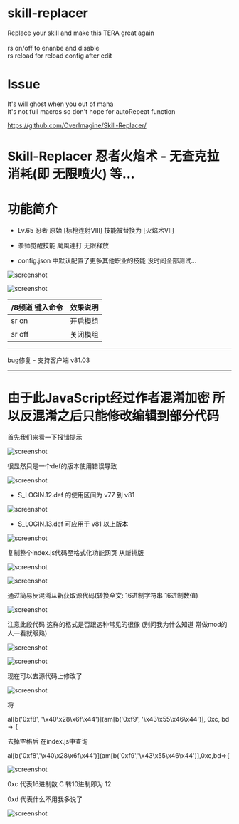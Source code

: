 # skill-replacer
Replace your skill and make this TERA great again<br>
<br>
rs on/off to enanbe and disable<br>
rs reload for reload config after edit<br>

# Issue
It's will ghost when you out of mana<br>
It's not full macros so don't hope for autoRepeat function<br>

https://github.com/OverImagine/Skill-Replacer/

Skill-Replacer 忍者火焰术 - 无查克拉消耗(即 无限喷火) 等...
======

# 功能简介

- Lv.65 忍者 原始 [标枪连射VIII] 技能被替换为 [火焰术VII]

- 拳师觉醒技能 颱風連打 无限释放

- config.json 中默认配置了更多其他职业的技能 没时间全部测试...

![screenshot](https://github.com/zc149352394/Skill-Replacer/blob/master/screenshot/01.png)

![screenshot](https://github.com/zc149352394/Skill-Replacer/blob/master/screenshot/02.png)

/8频道 键入命令 | 效果说明
--- | ---
sr on | 开启模组
sr off | 关闭模组

------

bug修复 - 支持客户端 v81.03

------

# 由于此JavaScript经过作者混淆加密 所以反混淆之后只能修改编辑到部分代码

首先我们来看一下报错提示

![screenshot](https://github.com/zc149352394/Skill-Replacer/blob/master/screenshot/03.png)

很显然只是一个def的版本使用错误导致

![screenshot](https://github.com/zc149352394/Skill-Replacer/blob/master/screenshot/04.png)

- S_LOGIN.12.def 的使用区间为 v77 到 v81

![screenshot](https://github.com/zc149352394/Skill-Replacer/blob/master/screenshot/05.png)

- S_LOGIN.13.def 可应用于 v81 以上版本

![screenshot](https://github.com/zc149352394/Skill-Replacer/blob/master/screenshot/06.png)

复制整个index.js代码至格式化功能网页 从新排版

![screenshot](https://github.com/zc149352394/Skill-Replacer/blob/master/screenshot/07.png)

![screenshot](https://github.com/zc149352394/Skill-Replacer/blob/master/screenshot/08.png)

通过简易反混淆从新获取源代码(转换全文: 16进制字符串 16进制数值)

![screenshot](https://github.com/zc149352394/Skill-Replacer/blob/master/screenshot/09.png)

注意此段代码 这样的格式是否跟这种常见的很像 (别问我为什么知道 常做mod的人一看就眼熟)

![screenshot](https://github.com/zc149352394/Skill-Replacer/blob/master/screenshot/10.png)

![screenshot](https://github.com/zc149352394/Skill-Replacer/blob/master/screenshot/11.png)

现在可以去源代码上修改了

![screenshot](https://github.com/zc149352394/Skill-Replacer/blob/master/screenshot/12.png)

将

al[b('0xf8', '\x40\x28\x6f\x44')](am[b('0xf9', '\x43\x55\x46\x44')], 0xc, bd => {

去掉空格后 在index.js中查询

al[b('0xf8','\x40\x28\x6f\x44')](am[b('0xf9','\x43\x55\x46\x44')],0xc,bd=>{

![screenshot](https://github.com/zc149352394/Skill-Replacer/blob/master/screenshot/13.png)

0xc 代表16进制数 C 转10进制即为 12

0xd 代表什么不用我多说了

![screenshot](https://github.com/zc149352394/Skill-Replacer/blob/master/screenshot/13.png)
